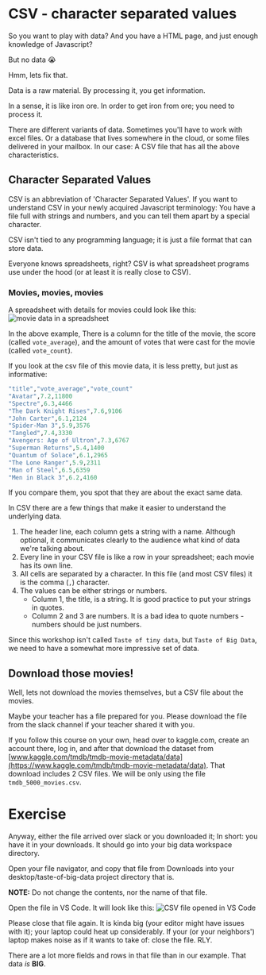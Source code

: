 # CSV - character separated values

So you want to play with data? And you have a HTML page, and just enough knowledge of Javascript?

But no data 😭

Hmm, lets fix that.

Data is a raw material. By processing it, you get information.

In a sense, it is like iron ore. In order to get iron from ore; you need to process it.

There are different variants of data. Sometimes you'll have to work with excel files. Or a database that lives somewhere in the cloud, or some files delivered in your mailbox. In our case: A CSV file that has all the above characteristics.

## Character Separated Values

CSV is an abbreviation of 'Character Separated Values'. If you want to understand CSV in your newly acquired Javascript terminology: You have a file full with strings and numbers, and you can tell them apart by a special character.

CSV isn't tied to any programming language; it is just a file format that can store data.

Everyone knows spreadsheets, right? CSV is what spreadsheet programs use under the hood (or at least it is really close to CSV).

### Movies, movies, movies

A spreadsheet with details for movies could look like this:
![movie data in a spreadsheet](https://cd.sseu.re/tmdb_5000_movies-cleaned-up.csv_2018-01-15_17-44-51.png)

In the above example, There is a column for the title of the movie, the score (called `vote_average`), and the amount of votes that were cast for the movie (called `vote_count`).

If you look at the csv file of this movie data, it is less pretty, but just as informative:
<!-- fake highlights in Ruby; since CSV is not supported in GFM -->
```ruby
"title","vote_average","vote_count"
"Avatar",7.2,11800
"Spectre",6.3,4466
"The Dark Knight Rises",7.6,9106
"John Carter",6.1,2124
"Spider-Man 3",5.9,3576
"Tangled",7.4,3330
"Avengers: Age of Ultron",7.3,6767
"Superman Returns",5.4,1400
"Quantum of Solace",6.1,2965
"The Lone Ranger",5.9,2311
"Man of Steel",6.5,6359
"Men in Black 3",6.2,4160
```

If you compare them, you spot that they are about the exact same data.

In CSV there are a few things that make it easier to understand the underlying data.
1. The header line, each column gets a string with a name. Although optional, it communicates clearly to the audience what kind of data we're talking about.
2. Every line in your CSV file is like a row in your spreadsheet; each movie has its own line.
3. All cells are separated by a character. In this file (and most CSV files) it is the comma (`,`)  character.
4. The values can be either strings or numbers.
    - Column 1, the title, is a string. It is good practice to put your strings in quotes.
    -  Column 2 and 3 are numbers. It is a bad idea to quote numbers - numbers should be just numbers.

Since this workshop isn't called `Taste of tiny data`, but `Taste of Big Data`, we need to have a somewhat more impressive set of data.

## Download those movies!

Well, lets not download the movies themselves, but a CSV file about the movies.

Maybe your teacher has a file prepared for you. Please download the file from the slack channel if your teacher shared it with you.

If you follow this course on your own, head over to kaggle.com, create an account there, log in, and after that download the dataset from [www.kaggle.com/tmdb/tmdb-movie-metadata/data](https://www.kaggle.com/tmdb/tmdb-movie-metadata/data).
That download includes 2 CSV files. We will be only using the file `tmdb_5000_movies.csv`.

# Exercise

Anyway, either the file arrived over slack or you downloaded it; In short: you have it in your downloads. It should go into your big data workspace directory.

Open your file navigator, and copy that file from Downloads into your desktop/taste-of-big-data project directory that is.

**NOTE:** Do not change the contents, nor the name of that file.

Open the file in VS Code. It will look like this:
![CSV file opened in VS Code](https://cd.sseu.re/5000-movies-csv-opened-in-code.png)

Please close that file again. It is kinda big (your editor might have issues with it); your laptop could heat up considerably. If your (or your neighbors') laptop makes noise as if it wants to take of: close the file. RLY.

There are a lot more fields and rows in that file than in our example. That data *is* **BIG**.

